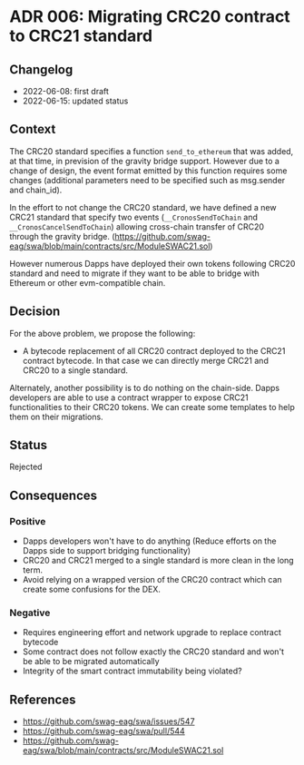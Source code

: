 # ADR 006: Migrating CRC20 contract to CRC21 standard

## Changelog
* 2022-06-08: first draft
* 2022-06-15: updated status

## Context

The CRC20 standard specifies a function `send_to_ethereum` that was added, at that time, in prevision of the gravity bridge support.
However due to a change of design, the event format emitted by this function requires some changes (additional parameters need to be specified such as msg.sender and chain_id).

In the effort to not change the CRC20 standard, we have defined a new CRC21 standard that specify two events (`__CronosSendToChain` and `__CronosCancelSendToChain`) allowing cross-chain transfer of CRC20 through the gravity bridge. (https://github.com/swag-eag/swa/blob/main/contracts/src/ModuleSWAC21.sol)

However numerous Dapps have deployed their own tokens following CRC20 standard and need to migrate if they want to be able to bridge with Ethereum or other evm-compatible chain. 



## Decision

For the above problem, we propose the following:

- A bytecode replacement of all CRC20 contract deployed to the CRC21 contract bytecode. In that case we can directly merge CRC21 and CRC20 to a single standard.
  
Alternately, another possibility is to do nothing on the chain-side. Dapps developers are able to use a contract wrapper to expose CRC21 functionalities to their CRC20 tokens. We can create some templates to help them on their migrations.

## Status

Rejected

## Consequences

### Positive 

- Dapps developers won't have to do anything (Reduce efforts on the Dapps side to support bridging functionality)
- CRC20 and CRC21 merged to a single standard is more clean in the long term.
- Avoid relying on a wrapped version of the CRC20 contract which can create some confusions for the DEX.

### Negative 

- Requires engineering effort and network upgrade to replace contract bytecode
- Some contract does not follow exactly the CRC20 standard and won't be able to be migrated automatically
- Integrity of the smart contract immutability being violated?





## References

* https://github.com/swag-eag/swa/issues/547
* https://github.com/swag-eag/swa/pull/544
* https://github.com/swag-eag/swa/blob/main/contracts/src/ModuleSWAC21.sol